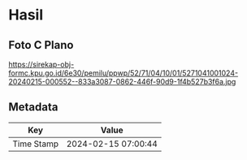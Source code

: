 # Hasil

## Foto C Plano

https://sirekap-obj-formc.kpu.go.id/6e30/pemilu/ppwp/52/71/04/10/01/5271041001024-20240215-000552--833a3087-0862-446f-90d9-1f4b527b3f6a.jpg


## Metadata

| Key        | Value               |
| ---------- | ------------------- |
| Time Stamp | 2024-02-15 07:00:44 |



